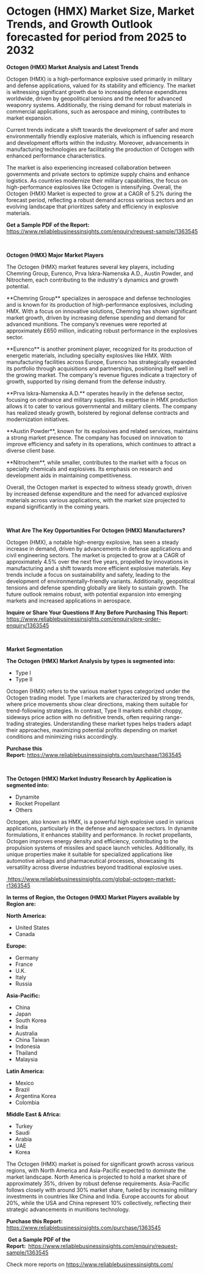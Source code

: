 <p><h1>Octogen (HMX) Market Size, Market Trends, and Growth Outlook forecasted for period from 2025 to 2032</h1></p><p><strong>Octogen (HMX) Market Analysis and Latest Trends</strong></p>
<p><p>Octogen (HMX) is a high-performance explosive used primarily in military and defense applications, valued for its stability and efficiency. The market is witnessing significant growth due to increasing defense expenditures worldwide, driven by geopolitical tensions and the need for advanced weaponry systems. Additionally, the rising demand for robust materials in commercial applications, such as aerospace and mining, contributes to market expansion.</p><p>Current trends indicate a shift towards the development of safer and more environmentally friendly explosive materials, which is influencing research and development efforts within the industry. Moreover, advancements in manufacturing technologies are facilitating the production of Octogen with enhanced performance characteristics.</p><p>The market is also experiencing increased collaboration between governments and private sectors to optimize supply chains and enhance logistics. As countries modernize their military capabilities, the focus on high-performance explosives like Octogen is intensifying. Overall, the Octogen (HMX) Market is expected to grow at a CAGR of 5.2% during the forecast period, reflecting a robust demand across various sectors and an evolving landscape that prioritizes safety and efficiency in explosive materials.</p></p>
<p><strong>Get a Sample PDF of the Report:&nbsp;</strong> <a href="https://www.reliablebusinessinsights.com/enquiry/request-sample/1363545?utm_campaign=2335&utm_medium=2&utm_source=Github&utm_content=ia&utm_term=03042025&utm_id=octogen-hmx">https://www.reliablebusinessinsights.com/enquiry/request-sample/1363545</a></p>
<p>&nbsp;</p>
<p><strong>Octogen (HMX) Major Market Players</strong></p>
<p><p>The Octogen (HMX) market features several key players, including Chemring Group, Eurenco, Prva Iskra-Namenska A.D., Austin Powder, and Nitrochem, each contributing to the industry's dynamics and growth potential.</p><p>**Chemring Group** specializes in aerospace and defense technologies and is known for its production of high-performance explosives, including HMX. With a focus on innovative solutions, Chemring has shown significant market growth, driven by increasing defense spending and demand for advanced munitions. The company’s revenues were reported at approximately £650 million, indicating robust performance in the explosives sector.</p><p>**Eurenco** is another prominent player, recognized for its production of energetic materials, including specialty explosives like HMX. With manufacturing facilities across Europe, Eurenco has strategically expanded its portfolio through acquisitions and partnerships, positioning itself well in the growing market. The company's revenue figures indicate a trajectory of growth, supported by rising demand from the defense industry.</p><p>**Prva Iskra-Namenska A.D.** operates heavily in the defense sector, focusing on ordnance and military supplies. Its expertise in HMX production allows it to cater to various governmental and military clients. The company has realized steady growth, bolstered by regional defense contracts and modernization initiatives.</p><p>**Austin Powder**, known for its explosives and related services, maintains a strong market presence. The company has focused on innovation to improve efficiency and safety in its operations, which continues to attract a diverse client base.</p><p>**Nitrochem**, while smaller, contributes to the market with a focus on specialty chemicals and explosives. Its emphasis on research and development aids in maintaining competitiveness.</p><p>Overall, the Octogen market is expected to witness steady growth, driven by increased defense expenditure and the need for advanced explosive materials across various applications, with the market size projected to expand significantly in the coming years.</p></p>
<p>&nbsp;</p>
<p><strong>What Are The Key Opportunities For Octogen (HMX) Manufacturers?</strong></p>
<p><p>Octogen (HMX), a notable high-energy explosive, has seen a steady increase in demand, driven by advancements in defense applications and civil engineering sectors. The market is projected to grow at a CAGR of approximately 4.5% over the next five years, propelled by innovations in manufacturing and a shift towards more efficient explosive materials. Key trends include a focus on sustainability and safety, leading to the development of environmentally-friendly variants. Additionally, geopolitical tensions and defense spending globally are likely to sustain growth. The future outlook remains robust, with potential expansion into emerging markets and increased applications in aerospace.</p></p>
<p><strong>Inquire or Share Your Questions If Any Before Purchasing This Report:</strong> <a href="https://www.reliablebusinessinsights.com/enquiry/pre-order-enquiry/1363545?utm_campaign=2335&utm_medium=2&utm_source=Github&utm_content=ia&utm_term=03042025&utm_id=octogen-hmx">https://www.reliablebusinessinsights.com/enquiry/pre-order-enquiry/1363545</a></p>
<p>&nbsp;</p>
<p><strong>Market Segmentation</strong></p>
<p><strong>The Octogen (HMX) Market Analysis by types is segmented into:</strong></p>
<p><ul><li>Type I</li><li>Type II</li></ul></p>
<p><p>Octogen (HMX) refers to the various market types categorized under the Octogen trading model. Type I markets are characterized by strong trends, where price movements show clear directions, making them suitable for trend-following strategies. In contrast, Type II markets exhibit choppy, sideways price action with no definitive trends, often requiring range-trading strategies. Understanding these market types helps traders adapt their approaches, maximizing potential profits depending on market conditions and minimizing risks accordingly.</p></p>
<p><strong>Purchase this Report:&nbsp;</strong><a href="https://www.reliablebusinessinsights.com/purchase/1363545?utm_campaign=2335&utm_medium=2&utm_source=Github&utm_content=ia&utm_term=03042025&utm_id=octogen-hmx">https://www.reliablebusinessinsights.com/purchase/1363545</a></p>
<p>&nbsp;</p>
<p><strong>The Octogen (HMX) Market Industry Research by Application is segmented into:</strong></p>
<p><ul><li>Dynamite</li><li>Rocket Propellant</li><li>Others</li></ul></p>
<p><p>Octogen, also known as HMX, is a powerful high explosive used in various applications, particularly in the defense and aerospace sectors. In dynamite formulations, it enhances stability and performance. In rocket propellants, Octogen improves energy density and efficiency, contributing to the propulsion systems of missiles and space launch vehicles. Additionally, its unique properties make it suitable for specialized applications like automotive airbags and pharmaceutical processes, showcasing its versatility across diverse industries beyond traditional explosive uses.</p></p>
<p><a href="https://www.reliablebusinessinsights.com/global-octogen-market-r1363545?utm_campaign=2335&utm_medium=2&utm_source=Github&utm_content=ia&utm_term=03042025&utm_id=octogen-hmx">&nbsp;https://www.reliablebusinessinsights.com/global-octogen-market-r1363545</a></p>
<p><strong>In terms of Region, the Octogen (HMX) Market Players available by Region are:</strong></p>
<p>
    <p> <strong> North America: </strong>
        <ul>
            <li>United States</li>
            <li>Canada</li>
        </ul>
        </p> 
    <p> <strong> Europe: </strong>
        <ul>
            <li>Germany</li>
            <li>France</li>
            <li>U.K.</li>
            <li>Italy</li>
            <li>Russia</li>
        </ul>
        </p> 
    <p> <strong> Asia-Pacific: </strong>
        <ul>
            <li>China</li>
            <li>Japan</li>
            <li>South Korea</li>
            <li>India</li>
            <li>Australia</li>
            <li>China Taiwan</li>
            <li>Indonesia</li>
            <li>Thailand</li>
            <li>Malaysia</li>
        </ul>
        </p> 
    <p> <strong> Latin America: </strong>
        <ul>
            <li>Mexico</li>
            <li>Brazil</li>
            <li>Argentina Korea</li>
            <li>Colombia</li>
        </ul>
        </p> 
    <p> <strong> Middle East & Africa: </strong>
        <ul>
            <li>Turkey</li>
            <li>Saudi</li>
            <li>Arabia</li>
            <li>UAE</li>
            <li>Korea</li>
        </ul>
    </p>
    </p>
<p><p>The Octogen (HMX) market is poised for significant growth across various regions, with North America and Asia-Pacific expected to dominate the market landscape. North America is projected to hold a market share of approximately 35%, driven by robust defense requirements. Asia-Pacific follows closely with around 30% market share, fueled by increasing military investments in countries like China and India. Europe accounts for about 20%, while the USA and China represent 10% collectively, reflecting their strategic advancements in munitions technology.</p></p>
<p><strong>Purchase this Report: </strong><a href="https://www.reliablebusinessinsights.com/purchase/1363545?utm_campaign=2335&utm_medium=2&utm_source=Github&utm_content=ia&utm_term=03042025&utm_id=octogen-hmx">https://www.reliablebusinessinsights.com/purchase/1363545</a></p>
<p>&nbsp;<strong>Get a Sample PDF of the Report:&nbsp;&nbsp;</strong><a href="https://www.reliablebusinessinsights.com/enquiry/request-sample/1363545?utm_campaign=2335&utm_medium=2&utm_source=Github&utm_content=ia&utm_term=03042025&utm_id=octogen-hmx">https://www.reliablebusinessinsights.com/enquiry/request-sample/1363545</a></p>
<p><strong></strong></p>
<p>Check more reports on <a href="https://www.reliablebusinessinsights.com/?utm_campaign=2335&utm_medium=2&utm_source=Github&utm_content=ia&utm_term=03042025&utm_id=octogen-hmx">https://www.reliablebusinessinsights.com/</a></p>